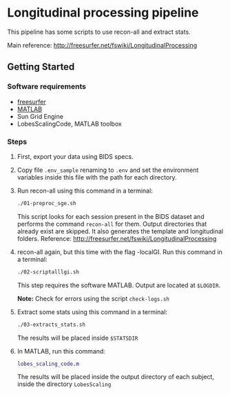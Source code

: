 # Longitudinal processing pipeline
This pipeline has some scripts to use recon-all and extract stats.

Main reference: http://freesurfer.net/fswiki/LongitudinalProcessing

## Getting Started

### Software requirements
* [freesurfer](https://surfer.nmr.mgh.harvard.edu/)
* [MATLAB](https://www.mathworks.com/products/matlab.html) 
* Sun Grid Engine
* LobesScalingCode, MATLAB toolbox
    
### Steps

1. First, export your data using BIDS specs.

2. Copy file `.env_sample` renaming to `.env` and set the environment variables inside this file with the path for each directory.

3. Run recon-all using this command in a terminal:

    ```bash
    ./01-preproc_sge.sh
    ```

    This script looks for each session present in the BIDS dataset and performs the command `recon-all` for them. Output directories that already exist are skipped. It also generates the template and longitudinal folders. Reference: http://freesurfer.net/fswiki/LongitudinalProcessing

4. recon-all again, but this time with the flag -localGI. Run this command in a terminal:

    ```bash
    ./02-scriptalllgi.sh
    ```

    This step requires the software MATLAB. Output are located at `$LOGDIR`.

    **Note:** Check for errors using the script `check-logs.sh`

5. Extract some stats using this command in a terminal:

    ```bash
    ./03-extracts_stats.sh
    ```

    The results will be placed inside `$STATSDIR`

6. In MATLAB, run this command:

    ```matlab
    lobes_scaling_code.m
    ```

    The results will be placed inside the output directory of each subject, inside the directory `LobesScaling`